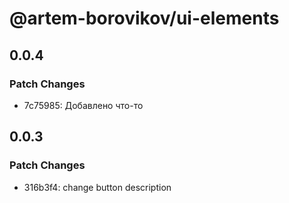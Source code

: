 # @artem-borovikov/ui-elements

## 0.0.4

### Patch Changes

- 7c75985: Добавлено что-то

## 0.0.3

### Patch Changes

- 316b3f4: change button description
